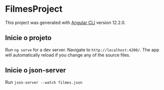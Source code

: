 # FilmesProject

This project was generated with [Angular CLI](https://github.com/angular/angular-cli) version 12.2.0.

## Inicie o projeto

Run `ng serve` for a dev server. Navigate to `http://localhost:4200/`. The app will automatically reload if you change any of the source files.

## Inicie o json-server

Run `json-server --watch filmes.json`



